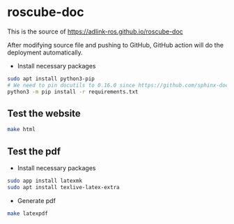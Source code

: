 # roscube-doc

This is the source of https://adlink-ros.github.io/roscube-doc

After modifying source file and pushing to GitHub, GitHub action will do the deployment automatically.

* Install necessary packages

```bash
sudo apt install python3-pip
# We need to pin docutils to 0.16.0 since https://github.com/sphinx-doc/sphinx/issues/9051
python3 -m pip install -r requirements.txt
```

## Test the website

```bash
make html
```

## Test the pdf

* Install necessary packages

```bash
sudo app install latexmk
sudo apt install texlive-latex-extra
```

* Generate pdf

```bash
make latexpdf
```